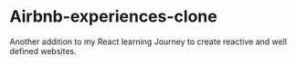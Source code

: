 # Airbnb-experiences-clone
Another addition to my React learning Journey to create reactive and well defined websites.
